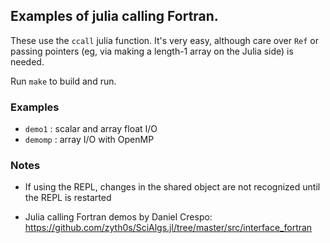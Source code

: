 ## Examples of julia calling Fortran.

These use the `ccall` julia function. It's very easy, although care over
`Ref` or passing pointers (eg, via making a length-1 array on the Julia side) is needed.

Run `make` to build and run.

### Examples

* `demo1` : scalar and array float I/O
* `demomp` : array I/O with OpenMP

### Notes

* If using the REPL, changes in the shared object are not recognized until the
REPL is restarted

* Julia calling Fortran demos by Daniel Crespo: https://github.com/zyth0s/SciAlgs.jl/tree/master/src/interface_fortran

